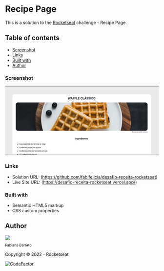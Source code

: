 # Recipe Page

This is a solution to the [Rocketseat](https://www.rocketseat.com.br/) challenge - Recipe Page.  

## Table of contents

  - [Screenshot](#screenshot)
  - [Links](#links)
  - [Built with](#built-with)
  - [Author](#author)


### Screenshot

![](./assets/screenshot.png)

### Links

- Solution URL: (https://github.com/fabifelicia/desafio-receita-rocketseat)
- Live Site URL: (https://desafio-receita-rocketseat.vercel.app/)


### Built with

- Semantic HTML5 markup
- CSS custom properties

## Author

[<img src="https://avatars.githubusercontent.com/u/39680930?v=4" width=115><br><sub>Fabiana Barreto</sub>](https://github.com/fabifelicia)

Copyright :copyright: 2022 - Rocketseat

[![CodeFactor](https://www.codefactor.io/repository/github/fabifelicia/desafio-receita-rocketseat/badge)](https://www.codefactor.io/repository/github/fabifelicia/desafio-receita-rocketseat)
